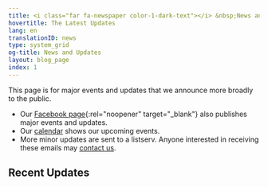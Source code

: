 ```yaml
---
title: <i class="far fa-newspaper color-1-dark-text"></i> &nbsp;News and Updates &nbsp;<i class="fas fa-bullhorn color-1-text"></i>
hovertitle: The Latest Updates
lang: en
translationID: news
type: system_grid
og-title: News and Updates
layout: blog_page
index: 1
---
```

This page is for major events and updates that we announce more broadly to the public.

* Our [Facebook page](https://fb.com/MontrealQuakers/){:rel="noopener" target="_blank"} also publishes major events and updates.
* Our [calendar](/calendar) shows our upcoming events.
* More minor updates are sent to a listserv. Anyone interested in receiving these emails may [contact us](/contact).

## Recent Updates
